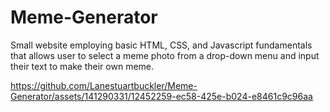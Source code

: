 ﻿# Meme-Generator

Small website employing basic HTML, CSS, and Javascript fundamentals that allows user to select a meme photo from a drop-down menu and input their text to make their own meme.

https://github.com/Lanestuartbuckler/Meme-Generator/assets/141290331/12452259-ec58-425e-b024-e8461c9c96aa

